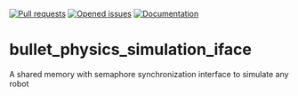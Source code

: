 [![Pull requests](https://img.shields.io/github/issues-pr-raw/xyyeh/physics_interface.svg)](https://github.com/xyyeh/physics_interface/pulls)
[![Opened issues](https://img.shields.io/github/issues-raw/xyyeh/physics_interface.svg)](https://github.com/xyyeh/physics_interface/issues)
[![Documentation](https://img.shields.io/badge/Documentation-latest-blue.svg)](https://xyyeh.github.io/physics_interface)

# bullet_physics_simulation_iface
A shared memory with semaphore synchronization interface to simulate any robot

